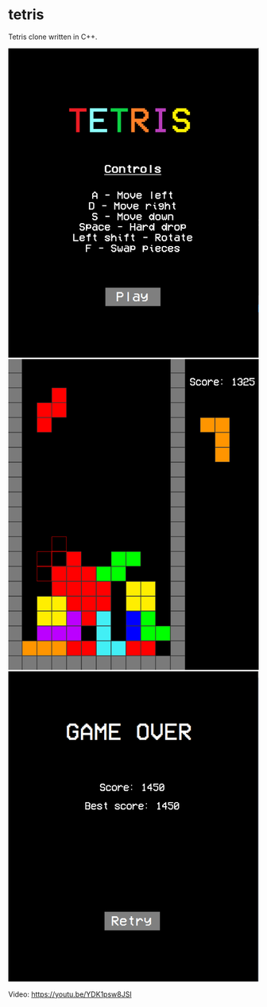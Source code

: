 # tetris

Tetris clone written in C++.

![title](https://github.com/crono32/Tetris/blob/main/screenshot_title.png)  
![playing](https://github.com/crono32/Tetris/blob/main/screenshot_playing.png)  
![gameover](https://github.com/crono32/Tetris/blob/main/screenshot_gameover.png)

Video: https://youtu.be/YDK1psw8JSI
